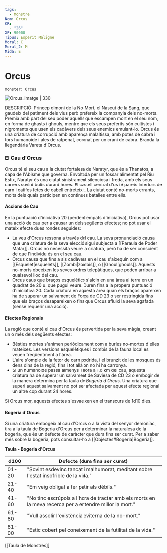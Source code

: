 ```yaml
---
tags:
  - Monstre
Nom: Orcus
CR:
  - "26"
XP: 90000
Tipus: Esperit Maligne
Moral: C
Moral_2: M
Mida: E
---
```

# Orcus

```statblock
monster: Orcus
```

![Orcus_imatge | 330](https://static.wikia.nocookie.net/forgottenrealms/images/2/2a/Rage_of_demons_-_Orcus_-_D%26D_5.jpg/revision/latest?cb&#x3D;20160323135916)

DESCRIPCIÓ: 
Príncep dimoni de la No-Mort, el Nascut de la Sang, que gaudeix del patiment dels vius però prefereix la companyia dels no-morts. Premia amb part del seu poder aquells que escampen mort en el seu nom, en forma de ghasts i ghouls, mentre que els seus preferits són cultistes i nigromants que usen els cadàvers dels seus enemics emulant-lo. Orcus és una criatura de corrupció amb aparença malaltissa, amb potes de cabra i tors humanoide i ales de ratpenat, coronat per un crani de cabra. Branda la llegendària Vareta d'Orcus.

### El Cau d'Orcus

Orcus té el seu cau a la ciutat fortalesa de Naratyr, que és a Thanatos, a capa de l'Abisme que governa. Envoltada per un fossar alimentat pel Riu Estix, Naratyr és una ciutat sinistrament silenciosa i freda, amb els seus carrers sovint buits durant hores. El castell central d'os té parets interiors de carn i catifes fetes de cabell entreteixit. La ciutat conté no-morts errants, molts dels quals participen en continues batalles entre ells.
#### Accions de Cau

En la puntuació d'iniciativa 20 (perdent empats d'iniciativa), Orcus pot usar una acció de cau per a causar un dels següents efectes; no pot usar el mateix efecte dues rondes seguides:

- La veu d'Orcus ressona a través del cau. La seva pronunciació causa que una criatura de la seva elecció sigui subjecta a [[Paraula de Poder Matar]]. Orcus no necessita veure la criatura, però ha de ser conscient de que l'individu és en el seu cau.
- Orcus causa que fins a sis cadàvers en el cau s'aixequin com a [[Esquelet|esquelets]], [[Zombi|zombis]], o [[Ghoul|ghouls]]. Aquests no-morts obeeixen les seves ordres telepàtiques, que poden arribar a qualsevol lloc del cau.
- Orcus caus que braços esquelètics s'alcin en una àrea al terra en un quadrat de 20 u. que pugui veure. Duren fins a la propera puntuació d'iniciativa 20. Cada criatura en aquesta àrea quan els braços apareixen ha de superar un salvament de Força de CD 23 o ser restringida fins que els braços desapareixen o fins que Orcus afluixi la seva agafada (sense requerir una acció).
#### Efectes Regionals

La regió que conté el cau d'Orcus és pervertida per la seva màgia, creant un o més dels següents efectes:

- Bèsties mortes s'animen periòdicament com a burles no-mortes d'elles mateixes. Les versions esquelètiques i zombis de la fauna local es veuen freqüentment a l'àrea.
- L'aire s'omple de la fetor de carn podrida, i el brunzit de les mosques és dens dins de la regió, fins i tot allà on no hi ha carronya.
- Si un humanoide passa almenys 1 hora a 1,6 km del cau, aquesta criatura ha de superar un salvament de Saviesa de CD 23 o embogir de la manera determina per la taula de *Bogeria d'Orcus*. Una criatura que superi aquest salvament no pot ser afectada per aquest efecte regional un altre cop durant 24 hores.

Si Orcus mor, aquests efectes s'esvaeixen en el transcurs de 1d10 dies.
#### Bogeria d'Orcus

Si una criatura embogeix al cau d'Orcus o a la vista del senyor demoníac, tira a la taula de Bogeria d'Orcus per a determinar la naturalesa de la bogeria, que és un defecte de caràcter que dura fins ser curat. Per a saber més sobre la bogeria, pots consultar-ho a [[Objectes#Bogeria|Bogeria]].

**Taula - Bogeria d'Orcus**

| d100  | Defecte (dura fins ser curat)                                                                           |
| ----- | ------------------------------------------------------------------------------------------------------- |
| 01-20 | "Sovint esdevinc tancat i malhumorat, meditant sobre l'estat insofrible de la vida."                    |
| 21-40 | "Em veig obligat a fer patir als dèbils."                                                               |
| 41-60 | "No tinc escrúpols a l'hora de tractar amb els morts en la meva recerca per a entendre millor la mort." |
| 61-80 | "Vull assolir l'existència eviterna de la no-mort."                                                     |
| 81-00 | "Estic cobert pel coneixement de la futilitat de la vida."                                              |

[[Taula de Monstres]]